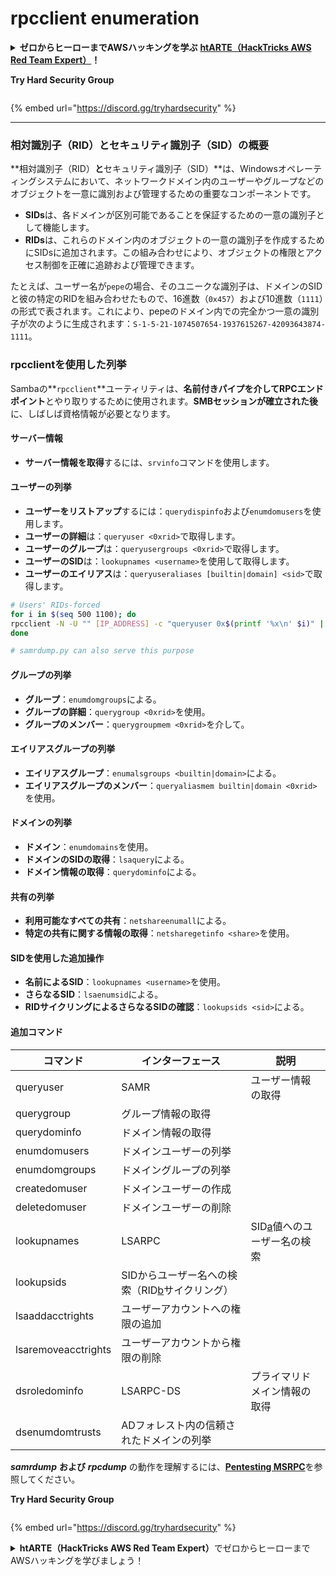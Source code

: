 # rpcclient enumeration

<details>

<summary><strong>ゼロからヒーローまでAWSハッキングを学ぶ</strong> <a href="https://training.hacktricks.xyz/courses/arte"><strong>htARTE（HackTricks AWS Red Team Expert）</strong></a><strong>！</strong></summary>

* **サイバーセキュリティ企業**で働いていますか？ **HackTricksで会社を宣伝**してみたいですか？または**最新バージョンのPEASSにアクセスしたり、HackTricksをPDFでダウンロード**したいですか？[**SUBSCRIPTION PLANS**](https://github.com/sponsors/carlospolop)をチェックしてください！
* [**The PEASS Family**](https://opensea.io/collection/the-peass-family)を発見し、独占的な[NFTs](https://opensea.io/collection/the-peass-family)コレクションをご覧ください
* [**公式PEASS＆HackTricksスウェグ**](https://peass.creator-spring.com)を手に入れましょう
* **[💬](https://emojipedia.org/speech-balloon/) Discordグループ**に参加するか、[telegramグループ](https://t.me/peass)に参加するか、**Twitter**で私をフォローする🐦[**@carlospolopm**](https://twitter.com/hacktricks_live)**。**
* **ハッキングトリックを共有するには、[hacktricksリポジトリ](https://github.com/carlospolop/hacktricks)と[hacktricks-cloudリポジトリ](https://github.com/carlospolop/hacktricks-cloud)にPRを提出してください。**

</details>

**Try Hard Security Group**

<figure><img src="../.gitbook/assets/telegram-cloud-document-1-5159108904864449420.jpg" alt=""><figcaption></figcaption></figure>

{% embed url="https://discord.gg/tryhardsecurity" %}

***

### 相対識別子（RID）とセキュリティ識別子（SID）の概要

**相対識別子（RID）**と**セキュリティ識別子（SID）**は、Windowsオペレーティングシステムにおいて、ネットワークドメイン内のユーザーやグループなどのオブジェクトを一意に識別および管理するための重要なコンポーネントです。

- **SIDs**は、各ドメインが区別可能であることを保証するための一意の識別子として機能します。
- **RIDs**は、これらのドメイン内のオブジェクトの一意の識別子を作成するためにSIDsに追加されます。この組み合わせにより、オブジェクトの権限とアクセス制御を正確に追跡および管理できます。

たとえば、ユーザー名が`pepe`の場合、そのユニークな識別子は、ドメインのSIDと彼の特定のRIDを組み合わせたもので、16進数（`0x457`）および10進数（`1111`）の形式で表されます。これにより、pepeのドメイン内での完全かつ一意の識別子が次のように生成されます：`S-1-5-21-1074507654-1937615267-42093643874-1111`。


### **rpcclientを使用した列挙**

Sambaの**`rpcclient`**ユーティリティは、**名前付きパイプを介してRPCエンドポイント**とやり取りするために使用されます。**SMBセッションが確立された後**に、しばしば資格情報が必要となります。

#### サーバー情報

* **サーバー情報を取得**するには、`srvinfo`コマンドを使用します。

#### ユーザーの列挙

* **ユーザーをリストアップ**するには：`querydispinfo`および`enumdomusers`を使用します。
* **ユーザーの詳細**は：`queryuser <0xrid>`で取得します。
* **ユーザーのグループ**は：`queryusergroups <0xrid>`で取得します。
* **ユーザーのSID**は：`lookupnames <username>`を使用して取得します。
* **ユーザーのエイリアス**は：`queryuseraliases [builtin|domain] <sid>`で取得します。
```bash
# Users' RIDs-forced
for i in $(seq 500 1100); do
rpcclient -N -U "" [IP_ADDRESS] -c "queryuser 0x$(printf '%x\n' $i)" | grep "User Name\|user_rid\|group_rid" && echo "";
done

# samrdump.py can also serve this purpose
```
#### グループの列挙

* **グループ**：`enumdomgroups`による。
* **グループの詳細**：`querygroup <0xrid>`を使用。
* **グループのメンバー**：`querygroupmem <0xrid>`を介して。

#### エイリアスグループの列挙

* **エイリアスグループ**：`enumalsgroups <builtin|domain>`による。
* **エイリアスグループのメンバー**：`queryaliasmem builtin|domain <0xrid>`を使用。

#### ドメインの列挙

* **ドメイン**：`enumdomains`を使用。
* **ドメインのSIDの取得**：`lsaquery`による。
* **ドメイン情報の取得**：`querydominfo`による。

#### 共有の列挙

* **利用可能なすべての共有**：`netshareenumall`による。
* **特定の共有に関する情報の取得**：`netsharegetinfo <share>`を使用。

#### SIDを使用した追加操作

* **名前によるSID**：`lookupnames <username>`を使用。
* **さらなるSID**：`lsaenumsid`による。
* **RIDサイクリングによるさらなるSIDの確認**：`lookupsids <sid>`による。

#### **追加コマンド**

| **コマンド**         | **インターフェース**                                                                                                                                     | **説明**                                                                                                                           |
| ------------------- | ------------------------------------------------------------------------------------------------------------------------------------------------- | ----------------------------------------------------------------------------------------------------------------------------------------- |
| queryuser           | SAMR                                                                                                                                              | ユーザー情報の取得                                                                                                                 |
| querygroup          | グループ情報の取得                                                                                                                        |                                                                                                                                           |
| querydominfo        | ドメイン情報の取得                                                                                                                       |                                                                                                                                           |
| enumdomusers        | ドメインユーザーの列挙                                                                                                                            |                                                                                                                                           |
| enumdomgroups       | ドメイングループの列挙                                                                                                                           |                                                                                                                                           |
| createdomuser       | ドメインユーザーの作成                                                                                                                              |                                                                                                                                           |
| deletedomuser       | ドメインユーザーの削除                                                                                                                              |                                                                                                                                           |
| lookupnames         | LSARPC                                                                                                                                            | SID[a](https://learning.oreilly.com/library/view/network-security-assessment/9781491911044/ch08.html#ch08fn8)値へのユーザー名の検索 |
| lookupsids          | SIDからユーザー名への検索（RID[b](https://learning.oreilly.com/library/view/network-security-assessment/9781491911044/ch08.html#ch08fn9)サイクリング） |                                                                                                                                           |
| lsaaddacctrights    | ユーザーアカウントへの権限の追加                                                                                                                      |                                                                                                                                           |
| lsaremoveacctrights | ユーザーアカウントから権限の削除                                                                                                                 |                                                                                                                                           |
| dsroledominfo       | LSARPC-DS                                                                                                                                         | プライマリドメイン情報の取得                                                                                                            |
| dsenumdomtrusts     | ADフォレスト内の信頼されたドメインの列挙                                                                                                     |                                                                                                                                           |

**_samrdump_** **および** **_rpcdump_** の動作を理解するには、[**Pentesting MSRPC**](../135-pentesting-msrpc.md)を参照してください。

**Try Hard Security Group**

<figure><img src="../.gitbook/assets/telegram-cloud-document-1-5159108904864449420.jpg" alt=""><figcaption></figcaption></figure>

{% embed url="https://discord.gg/tryhardsecurity" %}

<details>

<summary><strong>htARTE（HackTricks AWS Red Team Expert）</strong>でゼロからヒーローまでAWSハッキングを学びましょう！</summary>

* **サイバーセキュリティ企業**で働いていますか？ **HackTricksで会社を宣伝**してみたいですか？または、**PEASSの最新バージョンにアクセス**したいですか、またはHackTricksを**PDFでダウンロード**したいですか？[**SUBSCRIPTION PLANS**](https://github.com/sponsors/carlospolop)をチェックしてください！
* [**The PEASS Family**](https://opensea.io/collection/the-peass-family)を発見し、独占的な[NFTs](https://opensea.io/collection/the-peass-family)コレクションを見つけてください
* [**公式PEASS＆HackTricksスウォッグ**](https://peass.creator-spring.com)を手に入れましょう
* [**💬**](https://emojipedia.org/speech-balloon/) [**Discordグループ**](https://discord.gg/hRep4RUj7f)または[**telegramグループ**](https://t.me/peass)に**参加**するか、**Twitter** 🐦[**@carlospolopm**](https://twitter.com/hacktricks_live)**をフォロー**してください。
* **ハッキングトリックを共有するには、[hacktricksリポジトリ](https://github.com/carlospolop/hacktricks)および[hacktricks-cloudリポジトリ](https://github.com/carlospolop/hacktricks-cloud)にPRを提出してください**。

</details>
